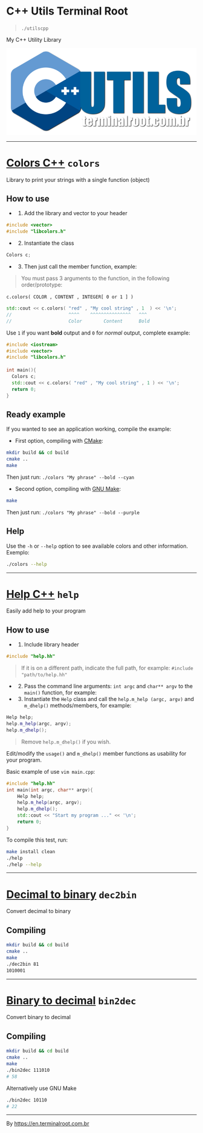 # C++ Utils Terminal Root

> `./utilscpp`

My C++ Utility Library

![C++ Utils Terminal Root](img/utilscpp.png)

---

# [Colors C++](https://github.com/terroo/utilscpp/tree/master/colors) `colors`

Library to print your strings with a single function (object)

## How to use

+ 1. Add the library and vector to your header

```cpp
#include <vector>
#include "libcolors.h"
```

+ 2. Instantiate the class

```cpp
Colors c;
```

+ 3. Then just call the member function, example:

> You must pass 3 arguments to the function, in the following order/prototype:

`c.colors( COLOR , CONTENT , INTEGER[ 0 or 1 ] )`

```cpp
std::cout << c.colors( "red" , "My cool string" , 1  ) << '\n';
//                     ^^^^    ^^^^^^^^^^^^^^^   ^^^
//                     Color        Content      Bold
```

Use `1` if you want **bold** output and `0` for *normal* output, complete example:

```cpp
#include <iostream>
#include <vector>
#include "libcolors.h"

int main(){
  Colors c;
  std::cout << c.colors( "red" , "My cool string" , 1 ) << '\n';
  return 0;
}
```

## Ready example
If you wanted to see an application working, compile the example:

+ First option, compiling with [CMake](https://cmake.org/):
```sh
mkdir build && cd build
cmake ..
make
```

Then just run: `./colors "My phrase" --bold --cyan`

+ Second option, compiling with [GNU Make](https://www.gnu.org/software/make/):
```sh
make
```

Then just run: `./colors "My phrase" --bold --purple`

## Help
Use the `-h` or `--help` option to see available colors and other information. Exemplo:
```sh
./colors --help
```

---

# [Help C++](https://github.com/terroo/utilscpp/tree/master/help) `help`

Easily add help to your program

## How to use

+ 1. Include library header
```cpp
#include "help.hh"
```
> If it is on a different path, indicate the full path, for example: `#include "path/to/help.hh"`

+ 2. Pass the command line arguments: `int argc` and `char** argv` to the `main()` function, for example:

+ 3. Instantiate the `Help` class and call the `help.m_help (argc, argv)` and `m_dhelp()` methods/members, for example:
```cpp
Help help;
help.m_help(argc, argv);
help.m_dhelp();
```
> Remove `help.m_dhelp()` if you wish.

Edit/modify the `usage()` and `m_dhelp()` member functions as usability for your program.

Basic example of use `vim main.cpp`:

```cpp
#include "help.hh"
int main(int argc, char** argv){
    Help help;
    help.m_help(argc, argv);
    help.m_dhelp();
    std::cout << "Start my program ..." << '\n';
    return 0;
}
```

To compile this test, run:
```sh
make install clean
./help
./help --help
```

---

# [Decimal to binary](https://github.com/terroo/utilscpp/tree/master/dec2bin) `dec2bin`
Convert decimal to binary

## Compiling

```sh
mkdir build && cd build
cmake ..
make
./dec2bin 81
1010001
```

---

# [Binary to decimal](https://github.com/terroo/utilscpp/tree/master/bin2dec) `bin2dec`
Convert binary to decimal

## Compiling

```sh
mkdir build && cd build
cmake ..
make
./bin2dec 111010
# 58
```

Alternatively use GNU Make
```sh
./bin2dec 10110
# 22
```

---

By <https://en.terminalroot.com.br>
